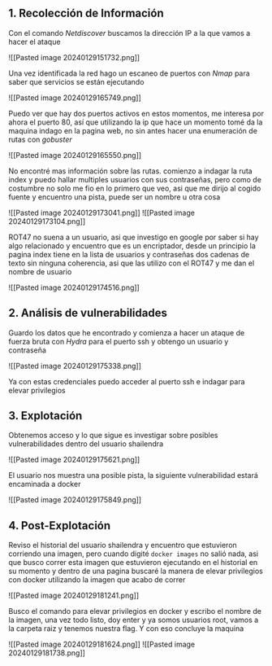 ## 1. Recolección de Información

Con el comando *Netdiscover* buscamos la dirección IP a la que vamos a hacer el ataque

![[Pasted image 20240129151732.png]]

Una vez identificada la red hago un escaneo de puertos con *Nmap* para saber que servicios se están ejecutando

![[Pasted image 20240129165749.png]]

Puedo ver que hay dos puertos activos en estos momentos, me interesa por ahora el puerto 80, así que utilizando la ip que hace un momento tomé da la maquina indago en la pagina web, no sin antes hacer una enumeración de rutas con *gobuster*

![[Pasted image 20240129165550.png]]

No encontré mas información sobre las rutas. comienzo a indagar la ruta index y puedo hallar multiples usuarios con sus contraseñas, pero como de costumbre no solo me fio en lo primero que veo, asi que me dirijo al cogido fuente y encuentro una pista, puede ser un nombre u otra cosa

![[Pasted image 20240129173041.png]]
![[Pasted image 20240129173104.png]]

ROT47 no suena a un usuario, asi que investigo en google por saber si hay algo relacionado y encuentro que es un encriptador, desde un principio la pagina index tiene en la lista de usuarios y contraseñas dos cadenas de texto sin ninguna coherencia, asi que las utilizo con el ROT47 y me dan el nombre de usuario 

![[Pasted image 20240129174516.png]]

## 2. Análisis de vulnerabilidades

Guardo los datos que he encontrado y comienza a hacer un ataque de fuerza bruta con *Hydra* para el puerto ssh y obtengo un usuario y contraseña

![[Pasted image 20240129175338.png]]

Ya con estas credenciales puedo acceder al puerto ssh e indagar para elevar privilegios
## 3. Explotación

Obtenemos acceso y lo que sigue es investigar sobre posibles vulnerabilidades dentro del usuario shailendra

![[Pasted image 20240129175621.png]]

El usuario nos muestra una posible pista, la siguiente vulnerabilidad estará encaminada a docker 

![[Pasted image 20240129175849.png]]
## 4. Post-Explotación

Reviso el historial del usuario shailendra y encuentro que estuvieron corriendo una imagen, pero cuando digité `docker images` no salió nada, asi que busco correr esta imagen que estuvieron ejecutando en el historial en su momento y dentro de una pagina buscaré la manera de elevar privilegios con docker utilizando la imagen que acabo de correr

![[Pasted image 20240129181241.png]]

Busco el comando para elevar privilegios en docker y escribo el nombre de la imagen, una vez todo listo, doy enter y ya somos usuarios root, vamos a la carpeta raiz y tenemos nuestra flag. Y con eso concluye la maquina

![[Pasted image 20240129181624.png]]
![[Pasted image 20240129181738.png]]

